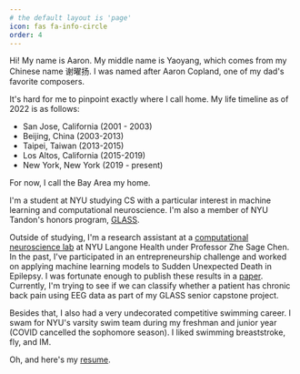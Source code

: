 ```yaml
---
# the default layout is 'page'
icon: fas fa-info-circle
order: 4
---
```


Hi! My name is Aaron. My middle name is Yaoyang, which comes from my Chinese name 谢曜扬. I was named after Aaron Copland, one of my dad's favorite composers. 

It's hard for me to pinpoint exactly where I call home. My life timeline as of 2022 is as follows:

* San Jose, California (2001 - 2003)
* Beijing, China (2003-2013)
* Taipei, Taiwan (2013-2015)
* Los Altos, California (2015-2019)
* New York, New York (2019 - present)

For now, I call the Bay Area my home.

I'm a student at NYU studying CS with a particular interest in machine learning and computational neuroscience. I'm also a member of NYU Tandon's honors program, [GLASS](https://engineering.nyu.edu/academics/support-services/undergraduate/glass). 

Outside of studying, I'm a research assistant at a [computational neuroscience lab](http://www.cn3laboratory.org/home.html) at NYU Langone Health under Professor Zhe Sage Chen. In the past, I've participated in an entrepreneurship challenge and worked on applying machine learning models to Sudden Unexpected Death in Epilepsy. I was fortunate enough to publish these results in a [paper](https://www.frontiersin.org/articles/10.3389/fneur.2022.858333/full). Currently, I'm trying to see if we can classify whether a patient has chronic back pain using EEG data as part of my GLASS senior capstone project. 

Besides that, I also had a very undecorated competitive swimming career. I swam for NYU's varsity swim team during my freshman and junior year (COVID cancelled the sophomore season). I liked swimming breaststroke, fly, and IM. 

Oh, and here's my [resume](assets/Aaron_Hsieh_Resume.pdf).